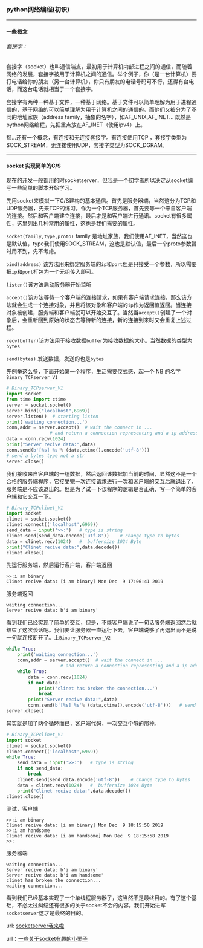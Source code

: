 ### python网络编程(初识)

------

#### 一些概念

###### 套接字：

套接字（socket）也叫通信端点，最初用于计算机内部进程之间的通信，而随着网络的发展，套接字被用于计算机之间的通信。举个例子，你（是一台计算机）要打电话给你的朋友（另一台计算机），你只有朋友的电话号码可不行，还得有台电话，而这台电话就相当于一个套接字。

套接字有两种一种基于文件，一种基于网络。基于文件可以简单理解为用于进程通信的，基于网络的可以简单理解为用于计算机之间的通信的。而他们又被分为了不同的地址家族（address family，抽象的名字），如AF_UNIX,AF_INET... 既然是python网络编程，先把重点放在AF_INET（使用ipv4）上。

额...还有一个概念，有连接和无连接套接字。有连接使用TCP ，套接字类型为SOCK_STREAM，无连接使用UDP，套接字类型为SOCK_DGRAM。

------

#### socket 实现简单的C/S

现在的开发一般都用的时socketserver，但我是一个初学者所以决定从socket编写一些简单的脚本开始学习。

先用socket来模拟一下C/S建构的基本通信。首先是服务器端，当然这分为TCP和UDP服务器，先来TCP的练习。作为一个TCP服务器，首先要等一个来自客户端的连接。然后和客户端建立连接，最后才是和客户端进行通讯。socket有很多属性，这里列出几种常用的属性，这也是我们需要的属性。

`socket(family,type,proto)` family 是地址家族，我们使用AF_INET，当然这也是默认值，type我们使用SOCK_STREAM，这也是默认值，最后一个proto参数暂时用不到，先不考虑。

`bind(address)` 该方法用来绑定服务端的`ip`和`port`但是只接受一个参数，所以需要把`ip`和`port`打包为一个元组传入即可。

`listen()`该方法启动服务器开始监听

`accept()`该方法等待一个客户端的连接请求，如果有客户端请求连接，那么该方法就会生成一个连接对象，并且将该对象和客户端的`ip`作为返回值返回。当连接对象被创建，服务端和客户端就可以开始交互了。当然当`accept()`创建了一个对象后，会重新回到原始的状态去等待新的连接，新的连接到来时又会重复上述过程。

`recv(buffer)`该方法用于接收数据`buffer`为接收数据的大小。当然数据的类型为`bytes`

`send(bytes)`  发送数据，发送的也是`bytes`

先例举这么多，下面开始第一个程序，生活需要仪式感，起一个 NB 的名字 `Binary_TCPserver_V1`

```python
# Binary_TCPserver_V1
import socket
from time import ctime
server = socket.socket()
server.bind(("localhost",6969))
server.listen()  # starting listen
print('waiting connection...')
conn,addr = server.accept()  # wait the connect in ...
                # and return a connection representing and a ip address
data = conn.recv(1024)
print("Server recive data:",data)
conn.send(b'[%s] %s'% (data,ctime().encode('utf-8')))   
# send a bytes type not a str
server.close()
```

我们接收来自客户端的一组数据，然后返回该数据加当前的时间，显然这不是一个合格的服务端程序，它接受完一次连接请求进行一次和客户端的交互后就退出了，服务端是不应该退出的。但是为了试一下该程序的逻辑是否正确，写一个简单的客户端和它交互一下。

```python
# Binary_TCPclinet_V1
import socket
clinet = socket.socket()
clinet.connect(('localhost',6969))
send_data = input('>>:')   # type is string
clinet.send(send_data.encode('utf-8'))    # change type to bytes
data = clinet.recv(1024)   #  buffersize 1024 Byte
print("Clinet recive data:",data.decode())
clinet.close()
```

先运行服务端，然后运行客户端，客户端返回

```
>>:i am binary
Clinet recive data: [i am binary] Mon Dec  9 17:06:41 2019
```

服务端返回

```
waiting connection...
Server recive data: b'i am binary'
```

看到我们已经实现了简单的交互，但是，不能客户端说了一句话服务端返回然后就结束了这次谈话吧。我们要让服务器一直运行下去，客户端说够了再退出而不是说一句就连接断开了。上`Binary_TCPserver_V2`

```python
while True:
    print('waiting connection...')
    conn,addr = server.accept()  # wait the connect in ...
                    # and return a connection representing and a ip address
    while True:
        data = conn.recv(1024)
        if not data:
            print('clinet has broken the connection...')
            break
        print("Server recive data:",data)
        conn.send(b'[%s] %s'% (data,ctime().encode('utf-8')))   # send a bytes type not a str
server.close()
```

其实就是加了两个循环而已，客户端代码，一次交互个够的那种。

```python
# Binary_TCPclinet_V1
import socket
clinet = socket.socket()
clinet.connect(('localhost',6969))
while True:
    send_data = input('>>:')   # type is string
    if not send_data:
        break
    clinet.send(send_data.encode('utf-8'))    # change type to bytes
    data = clinet.recv(1024)   #  buffersize 1024 Byte
    print("Clinet recive data:",data.decode())
clinet.close()

```

测试，客户端

```
>>:i am binary
Clinet recive data: [i am binary] Mon Dec  9 18:15:50 2019
>>:i am handsome
Clinet recive data: [i am handsome] Mon Dec  9 18:15:58 2019
>>:
```

服务器端

```
waiting connection...
Server recive data: b'i am binary'
Server recive data: b'i am handsome'
clinet has broken the connection...
waiting connection...
```

看到我们已经基本实现了一个单线程服务器了，这当然不是最终目的。有了这个基础，不必太过纠结还有很多的关于socket不会的内容。我们开始进军`socketserver`这才是最终的目的。

url: [socketserver我来啦](https://github.com/Binary-ZRJ/Binary-ZRJ.github.io/blob/master/_posts/socketserver---N部曲(1).md)

url：[一些关于socket有趣的小栗子](https://github.com/Binary-ZRJ/python/tree/master/socket)

